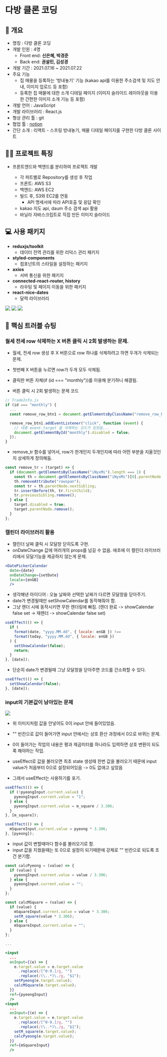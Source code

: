 # 다방 클론 코딩

## 📕 개요

- 명칭 : 다방 클론 코딩
- 개발 인원 : 4명
  - Front end: **신은혜, 박경준**
  - Back end: **권설민, 김성경**
- 개발 기간 : 2021.07.16 ~ 2021.07.22
- 주요 기능
  - 집 매물을 등록하는 '방내놓기' 기능 (kakao api를 이용한 주소검색 및 지도 안내, 이미지 업로드 등 포함)
  - 등록한 집 매물에 대한 소개 디테일 페이지 (이미지 슬라이드 레이아웃을 이용한 간편한 이미지 소개 기능 등 포함)
- 개발 언어 : JavaScript
- 개발 라이브러리 : React.js
- 형상 관리 툴 : git
- 협업 툴 : [notion](https://www.notion.so/07-16-07d7a79b8cf34e78939dae3c57d58976)
- 간단 소개 : 리액트 - 스프링 방내놓기, 매물 디테일 페이지를 구현한 다방 클론 사이트

## ☝🏻 프로젝트 특징

- 프론트엔드와 백엔드를 분리하여 프로젝트 개발

  - 각 파트별로 Repository를 생성 후 작업
  - 프론트: AWS S3
  - 백엔드: AWS EC2
  - 빌드 후, S3와 EC2를 연동
    - API 명세서에 따라 API호출 및 응답 확인
  - kakao 지도 api, daum 주소 검색 api 활용
  - 바닐라 자바스크립트로 직접 만든 이미지 슬라이드

## 💻 사용 패키지

* **reduxjs/toolkit**
  - 데이터 전역 관리를 위한 리덕스 관리 패키지
* **styled-components**
  - 컴포넌트의 스타일을 설정하는 패키지
* **axios**
  - 서버 통신을 위한 패키지
* **connected-react-router, history**
  - 라우팅 및 페이지 이동을 위한 패키지
* **react-nice-dates**
  - 달력 라이브러리 

<img src="https://images.velog.io/images/uvula6921/post/44c62413-9689-4568-bb41-0f8f2dacd74d/%EB%B0%A9%EC%98%AC%EB%A6%AC%EA%B8%B0GIF.gif">
<img src="https://images.velog.io/images/uvula6921/post/a97ebc6d-366a-4042-b1ee-f3b706cb5e59/%EC%98%AC%EB%A6%B0%20%EB%B0%A9%20GIF.gif">
<img src="https://images.velog.io/images/uvula6921/post/8cee216c-efe8-4318-bcef-d4bb36af9d7e/%E1%84%89%E1%85%B3%E1%84%8F%E1%85%B3%E1%84%85%E1%85%B5%E1%86%AB%E1%84%89%E1%85%A3%E1%86%BA%202021-07-23%20%E1%84%8B%E1%85%A9%E1%84%8C%E1%85%A5%E1%86%AB%209.01.24.png">

## 🚀 핵심 트러블 슈팅

### 월세 전세 row 삭제하는 X 버튼 클릭 시 2회 발생하는 문제.
- 월세, 전세 row 생성 후 X 버튼으로 row 하나를 삭제하려고 하면 두개가 삭제되는 문제.
- 첫번째 X 버튼을 누르면 row가 두개 모두 삭제됨.
- 클릭한 버튼 자체(if (id === "monthly"))를 이용해 분기하니 해결됨.

- 버튼 클릭 시 2회 발생하는 문제 코드
```jsx
// TradeInfo.js
if (id === "monthly") {
  ...
  const remove_row_btn1 = document.getElementsByClassName("remove_row_btn1")[0];

  remove_row_btn1.addEventListener("click", function (event) {
    // 대충 event.target 을 삭제하는 코드가 있었음...
    document.getElementById("monthly").disabled = false;
  });
}
```

- remove_tr 함수를 넣어서, row가 한개인지 두개인지에 따라 어떤 부분을 지울것인지 상세하게 정의해둠.

```jsx
const remove_tr = (target) => {
  if (document.getElementsByClassName("iNyxMi").length === 1) {
    const th = document.getElementsByClassName("iNyxMi")[0].parentNode.parentNode.previousSibling;
    th.removeAttribute("rowspan");
    const tr = th.parentNode.nextSibling;
    tr.insertBefore(th, tr.firstChild);
    tr.previousSibling.remove();
  } else {
    target.disabled = true;
    target.parentNode.remove();
  }
};
```

### 캘린더 라이브러리 활용
- 캘린더 날짜 클릭 시 모달창 닫히도록 구현.
- onDateChange 값에 여러개의 props를 넘길 수 없음. 애초에 이 캘린더 라이브러리에서 모달기능을 제공하지 않는게 문제.

```jsx
<DatePickerCalendar
  date={date}
  onDateChange={setDate}
  locale={enGB}
  />
```

- 생각해낸 아이디어 : 오늘 날짜와 선택한 날짜가 다르면 모달창을 닫아주기.
- date가 변경될때만 setShowCalendar를 동작해줘야 함.
- 그냥 렌더 시에 동작시키면 무한 렌더링에 빠짐. (렌더 완료 -> showCalendar false set -> 재렌더 -> showCalendar false set)

```jsx
useEffect(() => {
  if (
    format(date, "yyyy.MM.dd", { locale: enGB }) !==
    format(today, "yyyy.MM.dd", { locale: enGB })
  ) {
    setShowCalendar(false);
    return;
  }
}, [date]);
```

- 단순히 date가 변경될때 그냥 모달창을 닫아주면 코드를 간소화할 수 있다.

```jsx
useEffect(() => {
  setShowCalendar(false);
}, [date]);
```

### input의 기본값이 남아있는 문제

<img src="https://images.velog.io/images/uvula6921/post/dd1bb896-f041-437c-a97b-4f6c3f9a721a/%E1%84%89%E1%85%B3%E1%84%8F%E1%85%B3%E1%84%85%E1%85%B5%E1%86%AB%E1%84%89%E1%85%A3%E1%86%BA%202021-07-20%20%E1%84%8B%E1%85%A9%E1%84%92%E1%85%AE%2011.49.44.png">

- 위 이미지처럼 값을 안넣어도 0이 input 안에 들어있었음.
- "" 빈칸으로 값이 들어가면 input 안에서는 상호 환산 과정에서 0으로 바뀌는 문제.
- 0이 들어가는 작업의 내용은 평과 제곱미터를 하나라도 입력하면 상호 변환이 되도록 해야하는 작업.

- useEffect로 값을 불러오면 최초 state 생성때 한번 값을 불러오기 때문에 input value가 처음부터 0으로 설정되어있음 -> 0도 없애고 싶었음
- 그래서 useEffect는 사용하기를 포기.

```jsx
useEffect(() => {
  if (!pyeongInput.current.value) {
    pyeongInput.current.value = "1";
  } else {
    pyeongInput.current.value = m_square / 3.306;
  }
}, [m_square]);

useEffect(() => {
  mSquareInput.current.value = pyeong * 3.306;
}, [pyeong]);
```

- input 값이 변할때마다 함수를 불러오기로 함.
- input 값을 지웠을때는 또 0으로 설정이 되기때문에 강제로 "" 빈칸으로 되도록 조건 분기함.

```jsx
const calcPyeong = (value) => {
  if (value) {
    pyeongInput.current.value = value / 3.306;
  } else {
    pyeongInput.current.value = "";
  }
};

const calcMSquare = (value) => {
  if (value) {
    mSquareInput.current.value = value * 3.306;
    setM_square(value * 3.306);
  } else {
    mSquareInput.current.value = "";
  }
};

...

<input
  ...
  onInput={(e) => {
    e.target.value = e.target.value
      .replace(/[^0-9.]/g, "")
      .replace(/(\..*)\./g, "$1");
    setPyeong(e.target.value);
    calcMSquare(e.target.value);
  }}
  ref={pyeongInput}
  />
<input
  ...
  onInput={(e) => {
    e.target.value = e.target.value
      .replace(/[^0-9.]/g, "")
      .replace(/(\..*)\./g, "$1");
    setM_square(e.target.value);
    calcPyeong(e.target.value);
  }}
  ref={mSquareInput}
  />
```
